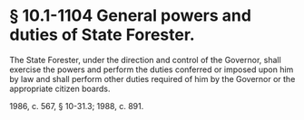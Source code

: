 # § 10.1-1104 General powers and duties of State Forester.

<p>The State Forester, under the direction and control of the Governor, shall exercise the powers and perform the duties conferred or imposed upon him by law and shall perform other duties required of him by the Governor or the appropriate citizen boards.</p><p>1986, c. 567, § 10-31.3; 1988, c. 891.</p>